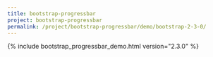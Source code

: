 ```yaml
---
title: bootstrap-progressbar
project: bootstrap-progressbar
permalink: /project/bootstrap-progressbar/demo/bootstrap-2-3-0/
---
```


{% include bootstrap_progressbar_demo.html version="2.3.0" %}
